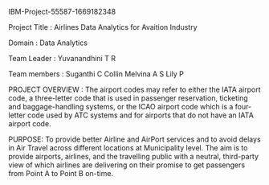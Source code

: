 IBM-Project-55587-1669182348

Project Title : Airlines Data Analytics for Avaition Industry

Domain : Data Analytics

Team Leader :
Yuvanandhini T R

Team members :
Suganthi C
Collin Melvina A S
Lily P

PROJECT OVERVIEW :
The airport codes may refer to either the IATA airport code, a three-letter code that is used in passenger reservation, ticketing and baggage-handling systems, or the ICAO airport code which is a four-letter code used by ATC systems and for airports that do not have an IATA airport code.
 
PURPOSE:
To provide better Airline and AirPort services and to avoid delays in Air Travel across different locations at Municipality level. The aim is to provide airports, airlines, and the travelling public with a neutral, third-party view of which airlines are delivering on their promise to get passengers from Point A to Point B on-time.
